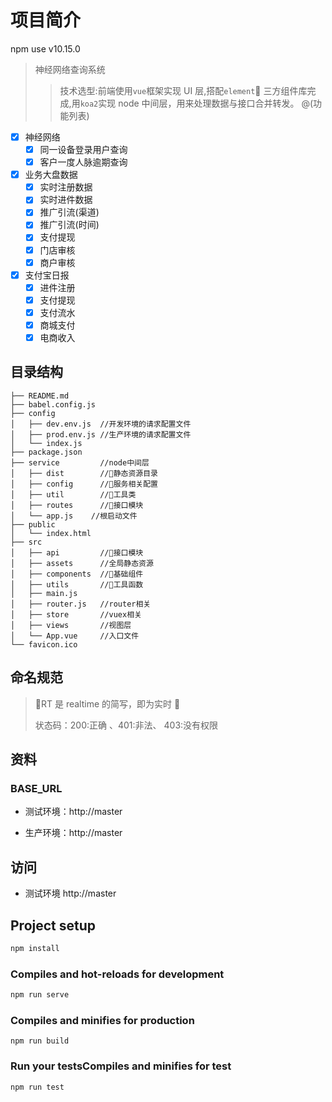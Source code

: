 # 项目简介

npm use v10.15.0
> 神经网络查询系统
>
> > 技术选型:前端使用`vue`框架实现 UI 层,搭配`element` 三方组件库完成,用`koa2`实现 node 中间层，用来处理数据与接口合并转发。
@(功能列表)

- [x] 神经网络
  - [x] 同一设备登录用户查询
  - [x] 客户一度人脉逾期查询
- [x] 业务大盘数据
  - [x] 实时注册数据
  - [x] 实时进件数据
  - [x] 推广引流(渠道)
  - [x] 推广引流(时间)
  - [x] 支付提现
  - [x] 门店审核
  - [x] 商户审核
- [x] 支付宝日报
  - [x] 进件注册
  - [x] 支付提现
  - [x] 支付流水
  - [x] 商城支付
  - [x] 电商收入

## 目录结构

```目录结构
├── README.md
├── babel.config.js
├── config
│   ├── dev.env.js  //开发环境的请求配置文件
│   ├── prod.env.js //生产环境的请求配置文件
│   └── index.js
├── package.json
├── service         //node中间层
│   ├── dist        //静态资源目录
│   ├── config      //服务相关配置
│   ├── util        //工具类
│   ├── routes      //接口模块
│   └── app.js    //根启动文件
├── public
│   └── index.html
├── src
│   ├── api         //接口模块
│   ├── assets      //全局静态资源
│   ├── components  //基础组件
│   ├── utils       //工具函数
│   ├── main.js
│   ├── router.js   //router相关
│   ├── store       //vuex相关
│   ├── views       //视图层
│   └── App.vue     //入口文件
└── favicon.ico
```

## 命名规范

> RT 是 realtime 的简写，即为实时 
>
> 状态码：200:正确 、401:非法、 403:没有权限

## 资料

### BASE_URL

- 测试环境：http://master

- 生产环境：http://master

## 访问

- 测试环境 http://master

## Project setup

```bash
npm install
```

### Compiles and hot-reloads for development

```bash
npm run serve
```

### Compiles and minifies for production

```打包
npm run build
```

### Run your testsCompiles and minifies for test

```测试
npm run test
```
